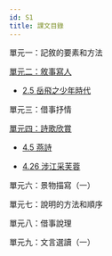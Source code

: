 ```yaml
---
id: S1
title: 課文目錄
---
```


單元一：記敘的要素和方法

[單元二：敘事寫人](/category/S1/單元二：敘事寫人)

- [2.5 岳飛之少年時代](/S1/單元二：敘事寫人/2.5岳飛之少年時代)

單元三：借事抒情

[單元四：詩歌欣賞](/category/S1/單元四：詩歌欣賞)

- [4.5 燕詩](/S1/單元四：詩歌欣賞/4.5燕詩)

- [4.26 涉江采芙蓉](/S1/單元四：詩歌欣賞/4.26涉江采芙蓉)

單元六：景物描寫（一）

單元七：說明的方法和順序

單元八：借事說理

單元九：文言選讀（一）